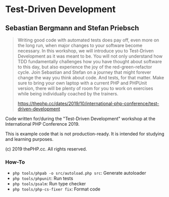 # Test-Driven Development
## Sebastian Bergmann and Stefan Priebsch

> Writing good code with automated tests does pay off, even more on the long run, when major changes to your software become necessary. In this workshop, we will introduce you to Test-Driven Development as it was meant to be. You will not only understand how TDD fundamentally challenges how you have thought about software to this day, but also experience the joy of the red-green-refactor cycle. Join Sebastian and Stefan on a journey that might forever change the way you think about code. And tests, for that matter. Make sure to bring your own laptop with a current PHP and PHPUnit version, there will be plenty of room for you to work on exercises while being individually coached by the trainers.
>
> https://thephp.cc/dates/2019/10/international-php-conference/test-driven-development

Code written for/during the "Test-Driven Development" workshop at the International PHP Conference 2019.

This is example code that is not production-ready. It is intended for studying and learning purposes.

(c) 2019 thePHP.cc. All rights reserved.

### How-To

* `php tools/phpab -o src/autoload.php src`: Generate autoloader
* `php tools/phpunit`: Run tests
* `php tools/psalm`: Run type checker
* `php tools/php-cs-fixer fix`: Format code

